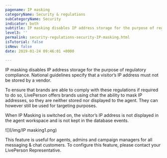 ```yaml
---
pagename: IP masking
categoryName: Security & regulations
subCategoryName: Security
indicator: both
subtitle: IP masking disables IP address storage for the purpose of regulatory compliance.
level3: ''
permalink: security-regulations-security-IP-masking.html
isTutorial: false
isNew: false
date: 2019-01-24 09:46:01 +0000

---
```

IP masking disables IP address storage for the purpose of regulatory compliance. National guidelines specify that a visitor’s IP address must not be stored by a vendor.

To ensure that brands are able to comply with these regulations if required to do so, LivePerson offers brands using chat the ability to mask IP addresses, so they are neither stored nor displayed to the agent. They can however still be used for targeting purposes.

When IP Masking is switched on, the visitor’s IP address is not displayed in the agent workspace and is not kept in the database events.

![](/img/IP masking1.png)

This feature is useful for agents, admins and campaign managers for all messaging & chat customers. To configure this feature, please contact your LivePerson Representative.